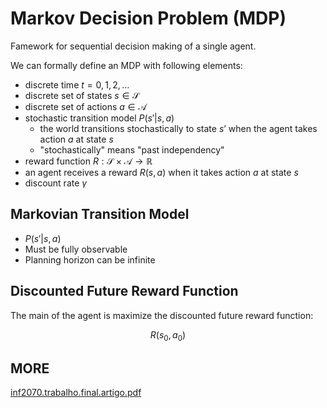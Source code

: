 # Markov Decision Problem (MDP)
Famework for sequential decision making of a single agent.

We can formally define an MDP with following elements:
- discrete time $t = 0, 1, 2, …$
- discrete set of states $s \in \mathcal{S}$
- discrete set of actions $a \in \mathcal{A}$
- stochastic transition model $P(s'|s,a)$
  - the world transitions stochastically to state $s’$ when the agent takes action $a$ at state $s$
  - "stochastically" means "past independency" 
- reward function $R: \mathcal{S} \times \mathcal{A} \rightarrow \mathbb{R}$
- an agent receives a reward $R(s,a)$ when it takes action $a$ at state $s$
- discount rate $\gamma$


## Markovian Transition Model
- $P(s'|s,a)$
- Must be fully observable
- Planning horizon can be infinite

## Discounted Future Reward Function
The main of the agent is maximize the discounted future reward function:

$$R(s_0,a_0)$$

## MORE

[inf2070.trabalho.final.artigo.pdf](https://github.com/ancpazambuja/phd/files/14728608/inf2070.trabalho.final.artigo.pdf)
